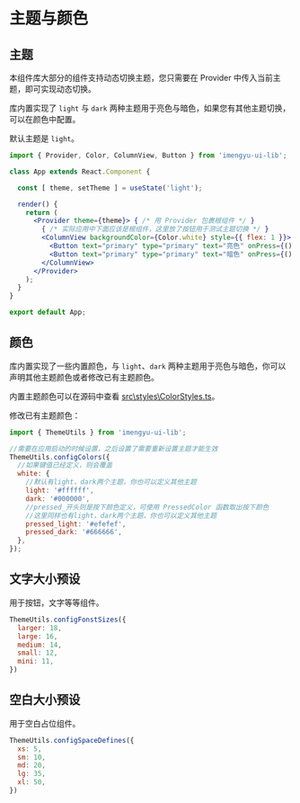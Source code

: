 # 主题与颜色

## 主题

本组件库大部分的组件支持动态切换主题，您只需要在 Provider 中传入当前主题，即可实现动态切换。

库内置实现了 `light` 与 `dark` 两种主题用于亮色与暗色，如果您有其他主题切换，可以在颜色中配置。

默认主题是 `light`。

```jsx
import { Provider, Color, ColumnView, Button } from 'imengyu-ui-lib';

class App extends React.Component {

  const [ theme, setTheme ] = useState('light');

  render() {
    return (
      <Provider theme={theme}> { /* 用 Provider 包裹根组件 */ }
        { /* 实际应用中下面应该是根组件，这里放了按钮用于测试主题切换 */ }
        <ColumnView backgroundColor={Color.white} style={{ flex: 1 }}>
          <Button text="primary" type="primary" text="亮色" onPress={()=>setTheme('light')} />
          <Button text="primary" type="primary" text="暗色" onPress={()=>setTheme('dark')} />
        </ColumnView>
      </Provider>
    );
  }
}

export default App;

```

## 颜色

库内置实现了一些内置颜色，与 `light`、`dark` 两种主题用于亮色与暗色，你可以声明其他主题颜色或者修改已有主题颜色。

内置主题颜色可以在源码中查看 [src\styles\ColorStyles.ts](src/styles/ColorStyles.ts)。

修改已有主题颜色：

```js
import { ThemeUtils } from 'imengyu-ui-lib';

//需要在应用启动的时候设置，之后设置了需要重新设置主题才能生效
ThemeUtils.configColors({
  //如果键值已经定义，则会覆盖
  white: {
    //默认有light，dark两个主题，你也可以定义其他主题
    light: '#ffffff',
    dark: '#000000',
    //pressed_开头则是按下颜色定义，可使用 PressedColor 函数取出按下颜色
    //这里同样也有light，dark两个主题，你也可以定义其他主题
    pressed_light: '#efefef',
    pressed_dark: '#666666',
  },
});

```

## 文字大小预设

用于按钮，文字等等组件。

```js
ThemeUtils.configFonstSizes({
  larger: 18,
  large: 16,
  medium: 14,
  small: 12,
  mini: 11,
})
```

## 空白大小预设

用于空白占位组件。

```js
ThemeUtils.configSpaceDefines({
  xs: 5,
  sm: 10,
  md: 20,
  lg: 35,
  xl: 50,
})
```
